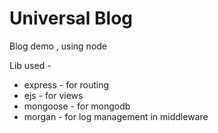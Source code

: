# Universal Blog
Blog demo , using node

Lib used - 
* express - for routing
* ejs - for views
* mongoose - for mongodb
* morgan - for log management in middleware
